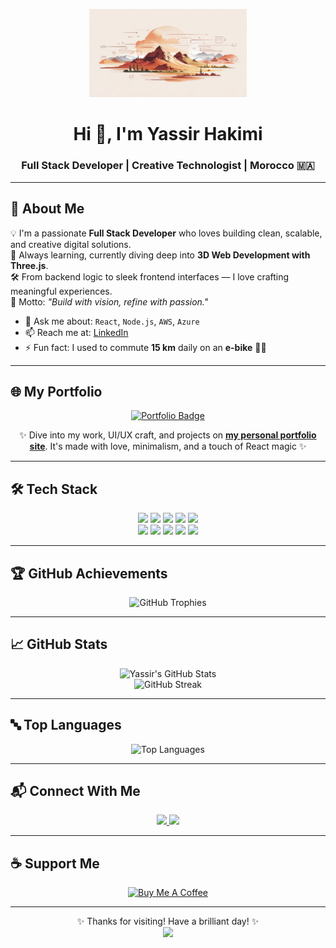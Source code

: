 <!-- 🌟 Elegant GitHub Profile README for Yassir Hakimi -->

<!-- Header Image (Resized for better layout) -->
<p align="center">
  <img src="https://github.com/yassjustice/yassjustice/blob/f83ee4ed9de8411d1e165796f4a652ce33cb477a/assets/watercolorBg.jpeg" width="50%" alt="Header Image" />
</p>

<h1 align="center">Hi 👋, I'm Yassir Hakimi</h1>
<h3 align="center">Full Stack Developer | Creative Technologist | Morocco 🇲🇦</h3>
<!--
<p align="center">
  <img src="https://komarev.com/ghpvc/?username=yassjustice&label=Profile%20views&color=6a00f4&style=flat-square" alt="Profile views" />
</p>
-->

---

## 🚀 About Me

💡 I'm a passionate **Full Stack Developer** who loves building clean, scalable, and creative digital solutions.  
🧠 Always learning, currently diving deep into **3D Web Development with Three.js**.  
🛠️ From backend logic to sleek frontend interfaces — I love crafting meaningful experiences.  
🎯 Motto: *"Build with vision, refine with passion."*

- 💬 Ask me about: `React`, `Node.js`, `AWS`, `Azure`
- 📫 Reach me at: <a href="https://www.linkedin.com/in/yassir-hakimi-543678217/" target="_blank" rel="noopener noreferrer">LinkedIn</a>
- ⚡ Fun fact: I used to commute **15 km** daily on an **e-bike** 🚴‍♂️

---

## 🌐 My Portfolio

<p align="center">
  <a href="https://portfolio-1-0-murex.vercel.app" target="_blank" rel="noopener noreferrer">
    <img src="https://img.shields.io/badge/🌍 Visit%20My%20Portfolio-%230d1117?style=for-the-badge&logo=vercel&logoColor=white&color=blueviolet" alt="Portfolio Badge" />
  </a>
</p>

<p align="center">
  ✨ Dive into my work, UI/UX craft, and projects on  
  <a href="https://portfolio-1-0-murex.vercel.app" target="_blank" rel="noopener noreferrer"><strong>my personal portfolio site</strong></a>.  
  It's made with love, minimalism, and a touch of React magic ✨
</p>

---

## 🛠️ Tech Stack

<p align="center">
  <img src="https://img.shields.io/badge/React-20232A?style=for-the-badge&logo=react&logoColor=61DAFB" />
  <img src="https://img.shields.io/badge/Node.js-339933?style=for-the-badge&logo=node.js&logoColor=white" />
  <img src="https://img.shields.io/badge/JavaScript-F7DF1E?style=for-the-badge&logo=javascript&logoColor=black" />
  <img src="https://img.shields.io/badge/Express.js-404D59?style=for-the-badge&logo=express&logoColor=white" />
  <img src="https://img.shields.io/badge/MongoDB-4EA94B?style=for-the-badge&logo=mongodb&logoColor=white" />
  <br/>
  <img src="https://img.shields.io/badge/Python-3670A0?style=for-the-badge&logo=python&logoColor=ffdd54" />
  <img src="https://img.shields.io/badge/TailwindCSS-06B6D4?style=for-the-badge&logo=tailwindcss&logoColor=white" />
  <img src="https://img.shields.io/badge/Figma-000000?style=for-the-badge&logo=figma&logoColor=white" />
  <img src="https://img.shields.io/badge/Git-F05032?style=for-the-badge&logo=git&logoColor=white" />
  <img src="https://img.shields.io/badge/Postman-FF6C37?style=for-the-badge&logo=postman&logoColor=white" />
</p>

---

## 🏆 GitHub Achievements

<p align="center">
  <img src="https://github-profile-trophy.vercel.app/?username=yassjustice&theme=gruvbox&no-frame=true&row=1&column=6" alt="GitHub Trophies" />
</p>

---

## 📈 GitHub Stats

<p align="center">
  <img src="https://github-readme-stats.vercel.app/api?username=yassjustice&show_icons=true&theme=gruvbox&hide_border=true" alt="Yassir's GitHub Stats" />
  <br/>
  <img src="https://github-readme-streak-stats.herokuapp.com/?user=yassjustice&theme=gruvbox&hide_border=true" alt="GitHub Streak" />
</p>

---

## 🔤 Top Languages

<p align="center">
  <img src="https://github-readme-stats.vercel.app/api/top-langs?username=yassjustice&layout=compact&theme=gruvbox&hide_border=true" alt="Top Languages" />
</p>

---

## 📬 Connect With Me

<p align="center">
  <a href="https://www.linkedin.com/in/yassir-hakimi-543678217/" target="_blank" rel="noopener noreferrer">
    <img src="https://img.shields.io/badge/LinkedIn-Connect-blue?style=for-the-badge&logo=linkedin" />
  </a>
  <a href="mailto:yassirhakimi60@gmail.com" target="_blank" rel="noopener noreferrer">
    <img src="https://img.shields.io/badge/Gmail-yassirhakimi60%40gmail.com-red?style=for-the-badge&logo=gmail" />
  </a>
</p>

---

## ☕ Support Me

<p align="center">
  <a href="https://www.buymeacoffee.com/hakimiyassir" target="_blank" rel="noopener noreferrer">
    <img src="https://cdn.buymeacoffee.com/buttons/v2/default-yellow.png" height="50" width="210" alt="Buy Me A Coffee" />
  </a>
</p>

---

<p align="center">
  ✨ Thanks for visiting! Have a brilliant day! ✨  
  <br/>
  <img src="https://media.giphy.com/media/26BRuo6sLetdllPAQ/giphy.gif" width="80" />
</p>
